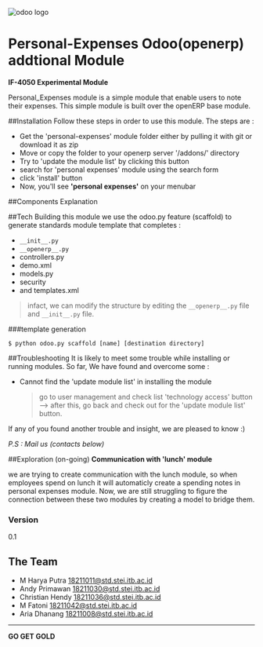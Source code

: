 ![odoo logo](http://www.odoo.com/openerp_website/static/src/img/assets/png/odoo_logo_rgb.png)
# Personal-Expenses Odoo(openerp) addtional Module
**IF-4050 Experimental Module**


Personal_Expenses module is a simple module that enable users to note their expenses. This simple module is built over the openERP base module.

##Installation
Follow these steps in order to use this module. The steps are :
- Get the 'personal-expenses' module folder either by pulling it with git or download it as zip
- Move or copy the folder to your openerp server '/addons/' directory
- Try to 'update the module list' by clicking this button 
- search for 'personal expenses' module using the search form
- click 'install' button
- Now, you'll see **'personal expenses'** on your menubar

##Components Explanation

##Tech
Building this module we use the odoo.py feature (scaffold) to generate standards module template that completes :
- ```__init__.py```
- ```__openerp__.py```
- controllers.py
- demo.xml
- models.py
- security
- and templates.xml

> infact, we can modify the structure by editing the ```__openerp__.py``` file and ```__init__.py``` file.

###template generation
```
$ python odoo.py scaffold [name] [destination directory]
```
##Troubleshooting
It is likely to meet some trouble while installing or running modules. So far, We have found and overcome some :
- Cannot find the 'update module list' in installing the module
    >go to user management and check list 'technology access' button --> after this, go back and check out  for the 'update module list' button.

If any of you found another trouble and insight, we are pleased to know :)

_P.S : Mail us (contacts below)_

##Exploration (on-going)
**Communication with 'lunch' module**

we are trying to create communication with the lunch module, so when employees spend on lunch it will automaticly create a spending notes in personal expenses module.
Now, we are still struggling to figure the connection between these two modules by creating a model to bridge them.
### Version
0.1

The Team
----

- M Harya Putra 18211011@std.stei.itb.ac.id
- Andy Primawan 18211030@std.stei.itb.ac.id
- Christian Hendy 18211036@std.stei.itb.ac.id
- M Fatoni 18211042@std.stei.itb.ac.id
- Aria Dhanang 18211008@std.stei.itb.ac.id

----
**GO GET GOLD**
